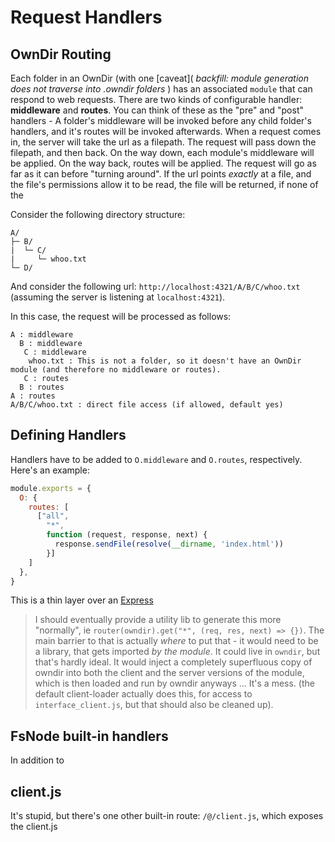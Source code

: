 
# Request Handlers

## OwnDir Routing
Each folder in an OwnDir (with one [caveat]( _backfill: module generation does not traverse into .owndir folders_ ) has an associated `module` that can respond to web requests. There are two kinds of configurable handler: **middleware** and **routes**. You can think of these as the "pre" and "post" handlers - A folder's middleware will be invoked before any child folder's handlers, and it's routes will be invoked afterwards. When a request comes in, the server will take the url as a filepath. The request will pass down the filepath, and then back. On the way down, each module's middleware will be applied. On the way back, routes will be applied. The request will go as far as it can before "turning around". If the url points _exactly_ at a file, and the file's permissions allow it to be read, the file will be returned, if none of the 

Consider the following directory structure:
```
A/
├─ B/
|  └─ C/      
|     └─ whoo.txt      
└─ D/                 
```

And consider the following url: `http://localhost:4321/A/B/C/whoo.txt` (assuming the server is listening at `localhost:4321`).

In this case, the request will be processed as follows:
```
A : middleware
  B : middleware
   C : middleware
    whoo.txt : This is not a folder, so it doesn't have an OwnDir module (and therefore no middleware or routes).
   C : routes
  B : routes
A : routes
A/B/C/whoo.txt : direct file access (if allowed, default yes)
```

## Defining Handlers

Handlers have to be added to `O.middleware` and `O.routes`, respectively. Here's an example:

```javascript
module.exports = {
  O: {
    routes: [ 
      ["all",
        "*", 
        function (request, response, next) { 
          response.sendFile(resolve(__dirname, 'index.html'))
        }]
    ]
  },
}
```

This is a thin layer over an [Express](http://expressjs.com/en/guide/routing.html) 

> I should eventually provide a utility lib to generate this more "normally", ie `router(owndir).get("*", (req, res, next) => {})`. The main barrier to that is actually _where_ to put that - it would need to be a library, that gets imported _by the module_. It could live in `owndir`, but that's hardly ideal. It would inject a completely superfluous copy of owndir into both the client and the server versions of the module, which is then loaded and run by owndir anyways ... It's a mess. (the default client-loader actually does this, for access to `interface_client.js`, but that should also be cleaned up).


## FsNode built-in handlers

In addition to 

## client.js

It's stupid, but there's one other built-in route: `/@/client.js`, which exposes the client.js